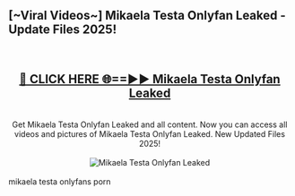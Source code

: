 <h2>[~Viral Videos~] Mikaela Testa Onlyfan Leaked - Update Files 2025!</h2>
<br>
<div align="center">
<h2><a href="https://betterlinks.top/A2PfLJ" rel="nofollow">🔴 CLICK HERE 🌐==►► Mikaela Testa Onlyfan Leaked</a></h2>
<br>
Get Mikaela Testa Onlyfan Leaked and all content. Now you can access all videos and pictures of Mikaela Testa Onlyfan Leaked. New Updated Files 2025!
<br>
<br>
<a href="https://betterlinks.top/A2PfLJ" rel="nofollow" data-target="animated-image.originalLink"><img src="https://i.ibb.co.com/WyWwxjT/player-gif2.gif" alt="Mikaela Testa Onlyfan Leaked" style="max-width: 100%; display: inline-block;" data-target="animated-image.originalImage"></a>
</div>
<br>
mikaela testa onlyfans porn